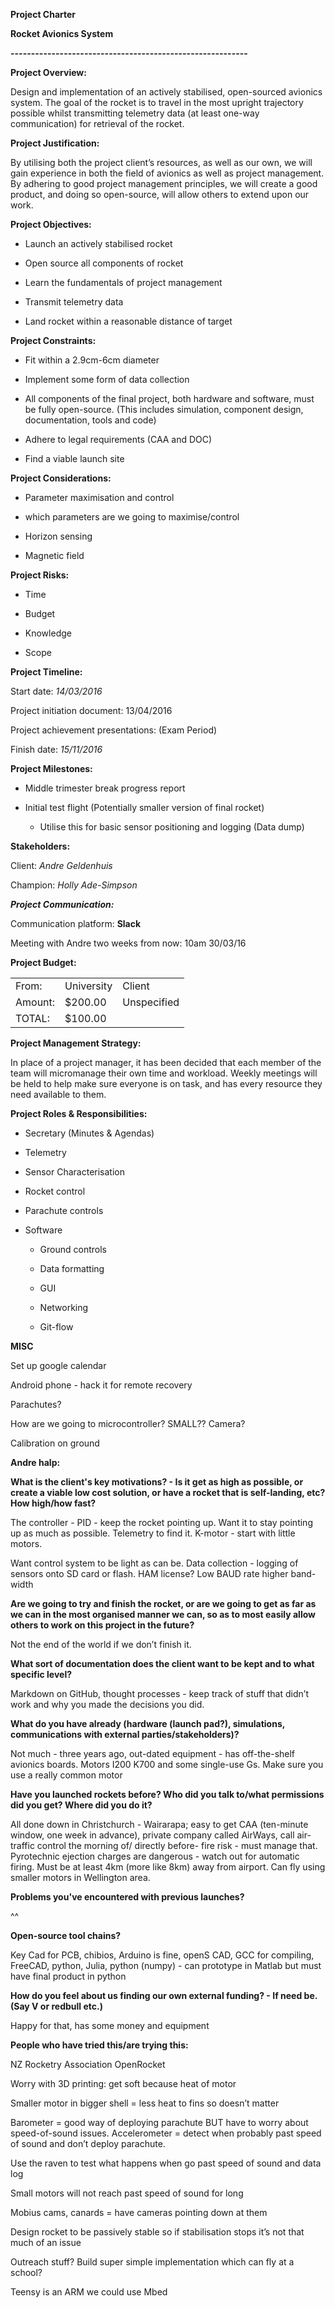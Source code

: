 **Project Charter**

**Rocket Avionics System**

**----------------------------------------------------------**

**Project Overview:**

Design and implementation of an actively stabilised, open-sourced avionics system. The goal of the rocket is to travel in the most upright trajectory possible whilst transmitting telemetry data (at least one-way communication) for retrieval of the rocket.

**Project Justification:**

By utilising both the project client’s resources, as well as our own, we will gain experience in both the field of avionics as well as project management. By adhering to good project management principles, we will create a good product, and doing so open-source, will allow others to extend upon our work.

**Project Objectives:**

* Launch an actively stabilised rocket

* Open source all components of rocket

* Learn the fundamentals of project management

* Transmit telemetry data

* Land rocket within a reasonable distance of target

**Project Constraints:**

* Fit within a 2.9cm-6cm diameter

* Implement some form of data collection

* All components of the final project, both hardware and software, must be fully open-source. (This includes simulation, component design, documentation, tools and code)

* Adhere to legal requirements (CAA and DOC)

* Find a viable launch site

**Project Considerations:**

* Parameter maximisation and control

* which parameters are we going to maximise/control

* Horizon sensing

* Magnetic field

**Project Risks:**

* Time

* Budget

* Knowledge

* Scope

**Project Timeline:**

Start date: *14/03/2016*

Project initiation document: 13/04/2016

Project achievement presentations: (Exam Period)

Finish date: *15/11/2016*

**Project Milestones:**

* Middle trimester break progress report

* Initial test flight (Potentially smaller version of final rocket)

    * Utilise this for basic sensor positioning and logging (Data dump)

**Stakeholders:**

Client: *Andre Geldenhuis*

Champion: *Holly Ade-Simpson*

**_Project Communication:_**

Communication platform: **Slack**

Meeting with Andre two weeks from now: 10am 30/03/16

**Project Budget:**

<table>
  <tr>
    <td>From:</td>
    <td>University</td>
    <td>Client</td>
  </tr>
  <tr>
    <td>Amount:</td>
    <td>$200.00</td>
    <td>Unspecified</td>
  </tr>
  <tr>
    <td>TOTAL:</td>
    <td>$100.00</td>
    <td></td>
  </tr>
</table>


**Project Management Strategy:**

In place of a project manager, it has been decided that each member of the team will micromanage their own time and workload. Weekly meetings will be held to help make sure everyone is on task, and has every resource they need available to them.

**Project Roles & Responsibilities:**

* Secretary (Minutes & Agendas)

* Telemetry

* Sensor Characterisation

* Rocket control

* Parachute controls

* Software

    * Ground controls

    * Data formatting

    * GUI

    * Networking

    * Git-flow

**MISC**

Set up google calendar

Android phone - hack it for remote recovery

Parachutes?

How are we going to microcontroller? SMALL?? Camera?

Calibration on ground

**Andre halp:**

**What is the client's key motivations? - Is it get as high as possible, or create a viable low cost solution, or have a rocket that is self-landing, etc? How high/how fast?**

The controller - PID - keep the rocket pointing up. Want it to stay pointing up as much as possible. Telemetry to find it. K-motor - start with little motors.

Want control system to be light as can be. Data collection - logging of sensors onto SD card or flash. HAM license? Low BAUD rate higher band-width 

**Are we going to try and finish the rocket, or are we going to get as far as we can in the most organised manner we can, so as to most easily allow others to work on this project in the future?**

Not the end of the world if we don’t finish it.

**What sort of documentation does the client want to be kept and to what specific level?**

Markdown on GitHub, thought processes - keep track of stuff that didn’t work and why you made the decisions you did.

**What do you have already (hardware (launch pad?), simulations, communications with external parties/stakeholders)?**

Not much - three years ago, out-dated equipment - has off-the-shelf avionics boards. Motors I200 K700 and some single-use Gs. Make sure you use a really common motor

**Have you launched rockets before? Who did you talk to/what permissions did you get? Where did you do it?**

All done down in Christchurch - Wairarapa; easy to get CAA (ten-minute window, one week in advance), private company called AirWays, call air-traffic control the morning of/ directly before- fire risk - must manage that. Pyrotechnic ejection charges are dangerous - watch out for automatic firing. Must be at least 4km (more like 8km) away from airport. Can fly using smaller motors in Wellington area. 

**Problems you've encountered with previous launches?**

^^

**Open-source tool chains?**

Key Cad for PCB, chibios, Arduino is fine, openS CAD, GCC for compiling, FreeCAD, python, Julia, python (numpy) - can prototype in Matlab but must have final product in python

**How do you feel about us finding our own external funding? - If need be. (Say V or redbull etc.)**

Happy for that, has some money and equipment

**People who have tried this/are trying this:**

NZ Rocketry Association OpenRocket

Worry with 3D printing: get soft because heat of motor

Smaller motor in bigger shell = less heat to fins so doesn’t matter

Barometer = good way of deploying parachute BUT have to worry about speed-of-sound issues. Accelerometer = detect when probably past speed of sound and don’t deploy parachute.

Use the raven to test what happens when go past speed of sound and data log

Small motors will not reach past speed of sound for long

Mobius cams, canards = have cameras pointing down at them

Design rocket to be passively stable so if stabilisation stops it’s not that much of an issue

Outreach stuff? Build super simple implementation which can fly at a school?

Teensy is an ARM we could use Mbed

